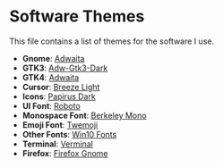 # Software Themes

This file contains a list of themes for the software I use.

- **Gnome**: [Adwaita](https://archlinux.org/packages/extra/x86_64/libadwaita/)
- **GTK3**: [Adw-Gtk3-Dark](https://archlinux.org/packages/extra/any/adw-gtk-theme/)
- **GTK4**: [Adwaita](https://archlinux.org/packages/extra/x86_64/libadwaita/)
- **Cursor**: [Breeze Light](https://aur.archlinux.org/packages/xcursor-breeze)
- **Icons**: [Papirus Dark](https://github.com/PapirusDevelopmentTeam/papirus-icon-theme)
- **UI Font**: [Roboto](https://fonts.google.com/specimen/Roboto)
- **Monospace Font**: [Berkeley Mono](https://usgraphics.com/products/berkeley-mono)
- **Emoji Font**: [Twemoji](https://aur.archlinux.org/packages/ttf-twemoji)
- **Other Fonts**: [Win10 Fonts](https://aur.archlinux.org/packages/ttf-win10)
- **Terminal**: [Verminal](https://github.com/gielcobben/verminal)
- **Firefox**: [Firefox Gnome](https://github.com/rafaelmardojai/firefox-gnome-theme)
